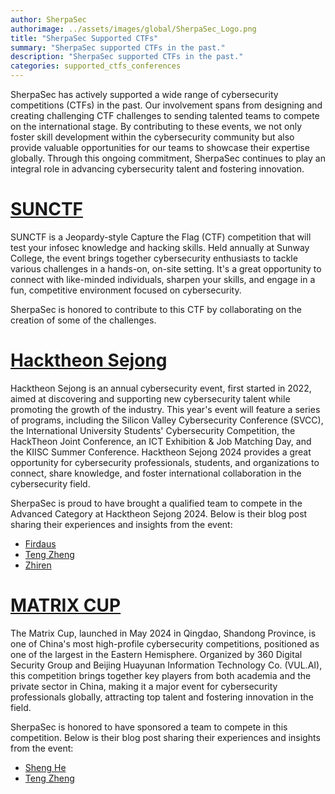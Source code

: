 ```yaml
---
author: SherpaSec
authorimage: ../assets/images/global/SherpaSec_Logo.png
title: "SherpaSec Supported CTFs"
summary: "SherpaSec supported CTFs in the past."
description: "SherpaSec supported CTFs in the past."
categories: supported_ctfs_conferences
---
```


SherpaSec has actively supported a wide range of cybersecurity competitions (CTFs) in the past. Our involvement spans from designing and creating challenging CTF challenges to sending talented teams to compete on the international stage. By contributing to these events, we not only foster skill development within the cybersecurity community but also provide valuable opportunities for our teams to showcase their expertise globally. Through this ongoing commitment, SherpaSec continues to play an integral role in advancing cybersecurity talent and fostering innovation.

# [SUNCTF](https://www.linkedin.com/company/csc-sunway)
SUNCTF is a Jeopardy-style Capture the Flag (CTF) competition that will test your infosec knowledge and hacking skills. Held annually at Sunway College, the event brings together cybersecurity enthusiasts to tackle various challenges in a hands-on, on-site setting. It's a great opportunity to connect with like-minded individuals, sharpen your skills, and engage in a fun, competitive environment focused on cybersecurity.

SherpaSec is honored to contribute to this CTF by collaborating on the creation of some of the challenges.

# [Hacktheon Sejong](https://hacktheon.org/2024/eng/index.php)
Hacktheon Sejong is an annual cybersecurity event, first started in 2022, aimed at discovering and supporting new cybersecurity talent while promoting the growth of the industry. This year's event will feature a series of programs, including the Silicon Valley Cybersecurity Conference (SVCC), the International University Students' Cybersecurity Competition, the HackTheon Joint Conference, an ICT Exhibition & Job Matching Day, and the KIISC Summer Conference. Hacktheon Sejong 2024 provides a great opportunity for cybersecurity professionals, students, and organizations to connect, share knowledge, and foster international collaboration in the cybersecurity field.

SherpaSec is proud to have brought a qualified team to compete in the Advanced Category at Hacktheon Sejong 2024. Below is their blog post sharing their experiences and insights from the event:

- [Firdaus](https://vicevirus.github.io/posts/hacktheon-sejong-2024-finals/)
- [Teng Zheng](https://tzion0.github.io/ctf/hacktheon-journey/)
- [Zhiren](https://www.linkedin.com/posts/sherpasec_activity-7213583374420967424-WV0X?utm_source=li_share&utm_content=feedcontent&utm_medium=g_dt_web&utm_campaign=copy)

# [MATRIX CUP](https://web.archive.org/web/20240514095142/https://matrixcup.net/page/race/home/)
The Matrix Cup, launched in May 2024 in Qingdao, Shandong Province, is one of China's most high-profile cybersecurity competitions, positioned as one of the largest in the Eastern Hemisphere. Organized by 360 Digital Security Group and Beijing Huayunan Information Technology Co. (VUL.AI), this competition brings together key players from both academia and the private sector in China, making it a major event for cybersecurity professionals globally, attracting top talent and fostering innovation in the field.

SherpaSec is honored to have sponsored a team to compete in this competition. Below is their blog post sharing their experiences and insights from the event:

- [Sheng He](https://miracle0604.vercel.app/MatrixCup/)
- [Teng Zheng](https://tzion0.github.io/ctf/matrixcup-journey/)